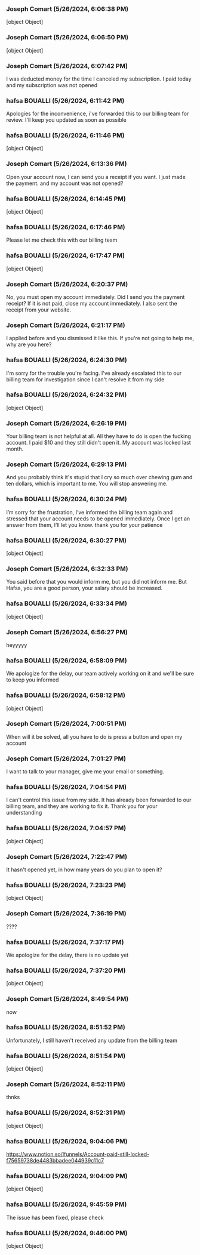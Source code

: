 ### Joseph Comart (5/26/2024, 6:06:38 PM)

[object Object]

### Joseph Comart (5/26/2024, 6:06:50 PM)

[object Object]

### Joseph Comart (5/26/2024, 6:07:42 PM)

I was deducted money for the time I canceled my subscription. I paid today and my subscription was not opened

### hafsa BOUALLI (5/26/2024, 6:11:42 PM)

Apologies for the inconvenience, i've forwarded this to our billing team for review. I'll keep you updated as soon as possible

### hafsa BOUALLI (5/26/2024, 6:11:46 PM)

[object Object]

### Joseph Comart (5/26/2024, 6:13:36 PM)

Open your account now, I can send you a receipt if you want. I just made the payment. and my account was not opened?

### hafsa BOUALLI (5/26/2024, 6:14:45 PM)

[object Object]

### hafsa BOUALLI (5/26/2024, 6:17:46 PM)

Please let me check this with our billing team

### hafsa BOUALLI (5/26/2024, 6:17:47 PM)

[object Object]

### Joseph Comart (5/26/2024, 6:20:37 PM)

No, you must open my account immediately. Did I send you the payment receipt? If it is not paid, close my account immediately. I also sent the receipt from your website.

### Joseph Comart (5/26/2024, 6:21:17 PM)

I applied before and you dismissed it like this. If you're not going to help me, why are you here?

### hafsa BOUALLI (5/26/2024, 6:24:30 PM)

I'm sorry for the trouble you're facing. I've already escalated this to our billing team for investigation since I can't resolve it from my side

### hafsa BOUALLI (5/26/2024, 6:24:32 PM)

[object Object]

### Joseph Comart (5/26/2024, 6:26:19 PM)

Your billing team is not helpful at all. All they have to do is open the fucking account. I paid $10 and they still didn't open it. My account was locked last month.

### Joseph Comart (5/26/2024, 6:29:13 PM)

And you probably think it's stupid that I cry so much over chewing gum and ten dollars, which is important to me. You will stop answering me.

### hafsa BOUALLI (5/26/2024, 6:30:24 PM)

I’m sorry for the frustration, I’ve informed the billing team again and stressed that your account needs to be opened immediately. Once I get an answer from them, I’ll let you know. thank you for your patience

### hafsa BOUALLI (5/26/2024, 6:30:27 PM)

[object Object]

### Joseph Comart (5/26/2024, 6:32:33 PM)

You said before that you would inform me, but you did not inform me. But Hafsa, you are a good person, your salary should be increased.

### hafsa BOUALLI (5/26/2024, 6:33:34 PM)

[object Object]

### Joseph Comart (5/26/2024, 6:56:27 PM)

heyyyyy

### hafsa BOUALLI (5/26/2024, 6:58:09 PM)

We apologize for the delay, our team actively working on it and we'll be sure to keep you informed

### hafsa BOUALLI (5/26/2024, 6:58:12 PM)

[object Object]

### Joseph Comart (5/26/2024, 7:00:51 PM)

When will it be solved, all you have to do is press a button and open my account

### Joseph Comart (5/26/2024, 7:01:27 PM)

I want to talk to your manager, give me your email or something.

### hafsa BOUALLI (5/26/2024, 7:04:54 PM)

I can't control this issue from my side. It has already been forwarded to our billing team, and they are working to fix it. Thank you for your understanding

### hafsa BOUALLI (5/26/2024, 7:04:57 PM)

[object Object]

### Joseph Comart (5/26/2024, 7:22:47 PM)

It hasn't opened yet, in how many years do you plan to open it?

### hafsa BOUALLI (5/26/2024, 7:23:23 PM)

[object Object]

### Joseph Comart (5/26/2024, 7:36:19 PM)

????

### hafsa BOUALLI (5/26/2024, 7:37:17 PM)

We apologize for the delay, there is no update yet

### hafsa BOUALLI (5/26/2024, 7:37:20 PM)

[object Object]

### Joseph Comart (5/26/2024, 8:49:54 PM)

now

### hafsa BOUALLI (5/26/2024, 8:51:52 PM)

Unfortunately, I still haven't received any update from the billing team

### hafsa BOUALLI (5/26/2024, 8:51:54 PM)

[object Object]

### Joseph Comart (5/26/2024, 8:52:11 PM)

thnks

### hafsa BOUALLI (5/26/2024, 8:52:31 PM)

[object Object]

### hafsa BOUALLI (5/26/2024, 9:04:06 PM)

https://www.notion.so/lfunnels/Account-paid-still-locked-f75659738de4483bbadee044939c11c7

### hafsa BOUALLI (5/26/2024, 9:04:09 PM)

[object Object]

### hafsa BOUALLI (5/26/2024, 9:45:59 PM)

The issue has been fixed, please check

### hafsa BOUALLI (5/26/2024, 9:46:00 PM)

[object Object]
